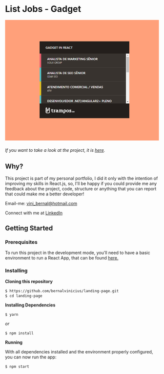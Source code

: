# List Jobs - Gadget

![Image of Gadget](https://github.com/bernalvinicius/trampos/blob/master/src/assets/img/screenshot.png?raw=true)

###### If you want to take a look at the project, it is [here](https://gadget-list-jobs.netlify.app/).

## Why?

This project is part of my personal portfolio, I did it only with the intention of improving my skills in React.js, so, I'll be happy if you could provide me any feedback about the project, code, structure or anything that you can report that could make me a better developer!

Email-me: vini_bernal@hotmail.com

Connect with me at [LinkedIn](https://www.linkedin.com/in/vin%C3%ADcius-bernal-19254027/)

## Getting Started

### Prerequisites

To run this project in the development mode, you'll need to have a basic environment to run a React App, that can be found [here.](https://reactjs.org/docs/getting-started.html)

### Installing

**Cloning this repository**

```
$ https://github.com/bernalvinicius/landing-page.git
$ cd landing-page
```

**Installing Dependencies**

```
$ yarn
```

_or_

```
$ npm install
```

**Running**

With all dependencies installed and the environment properly configured, you can now run the app:

```
$ npm start
```
